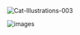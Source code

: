 ![Cat-Illustrations-003](https://user-images.githubusercontent.com/65093061/82356879-aae3b400-9a1d-11ea-8c03-3de26d45fc1e.jpg)

![images](https://user-images.githubusercontent.com/65093061/82357014-e1213380-9a1d-11ea-85cd-52b36664f433.jpg)
